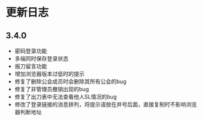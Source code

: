# 更新日志

## 3.4.0

- 密码登录功能
- 多端同时保存登录状态
- 报刀留言功能
- 增加浏览器版本过低时的提示
- 修复了删除公会成员时会删除其所有公会的bug
- 修复了非管理员撤销出现的bug
- 修复了出刀表中无法查看他人SL情况的bug
- 修改了登录链接的消息排列，将提示语放在井号后面，直接复制时不影响浏览器判断地址
